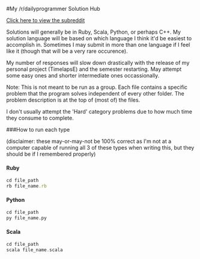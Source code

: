 #My /r/dailyprogrammer Solution Hub

[Click here to view the subreddit](https://dailyprogrammer.reddit.com)

Solutions will generally be in Ruby, Scala, Python, or perhaps C++. My solution language will be based on which language I think it'd be easiest to accomplish in. Sometimes I may submit in more than one language if I feel like it (though that will be a very rare occurence).

My number of responses will slow down drastically with the release of my personal project (TimelapsE) and the semester restarting. May attempt some easy ones and shorter intermediate ones occassionally.

Note: This is not meant to be run as a group. Each file contains a specific problem that the program solves independent of every other folder. The problem description is at the top of (most of) the files. 

I don't usually attempt the 'Hard' category problems due to how much time they consume to complete.

###How to run each type

(disclaimer: these may-or-may-not be 100% correct as I'm not at a computer capable of running all 3 of these types when writing this, but they should be if I remembered properly)

#### Ruby
```ruby
cd file_path
rb file_name.rb
```

#### Python
```python
cd file_path
py file_name.py
```

#### Scala
```scala
cd file_path
scala file_name.scala
```

